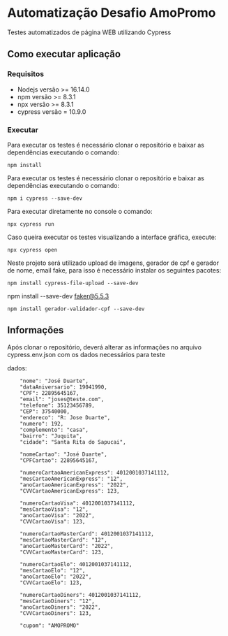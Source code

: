 # Automatização Desafio AmoPromo

Testes automatizados de página WEB utilizando Cypress

## Como executar aplicação

### Requisitos
* Nodejs versão >= 16.14.0
* npm versão >= 8.3.1
* npx versão >= 8.3.1
* cypress versão = 10.9.0

### Executar
Para executar os testes é necessário clonar o repositório e baixar as dependências executando o comando:
```
npm install
```
Para executar os testes é necessário clonar o repositório e baixar as dependências executando o comando:
```
npm i cypress --save-dev
```
Para executar diretamente no console o comando:
```
npx cypress run
```
Caso queira executar os testes visualizando a interface gráfica, execute:
```
npx cypress open
```
Neste projeto será utilizado upload de imagens, gerador de cpf e gerador de nome, email fake, para isso é necessário instalar os seguintes pacotes:
```
npm install cypress-file-upload --save-dev
```
npm install --save-dev faker@5.5.3
```
npm install gerador-validador-cpf --save-dev
```


## Informações

Após clonar o repositório, deverá alterar as informações no arquivo cypress.env.json com os dados necessários para teste

dados:
```
    "nome": "José Duarte", 
    "dataAniversario": 19041990,
    "CPF": 22895645167,
    "email": "joses@teste.com",
    "telefone": 35123456789,
    "CEP": 37540000,
    "endereco": "R: Jose Duarte",
    "numero": 192,
    "complemento": "casa",
    "bairro": "Juquita",
    "cidade": "Santa Rita do Sapucai",

    "nomeCartao": "José Duarte",
    "CPFCartao": 22895645167,

    "numeroCartaoAmericanExpress": 4012001037141112,    
    "mesCartaoAmericanExpress": "12",
    "anoCartaoAmericanExpress": "2022",
    "CVVCartaoAmericanExpress": 123,

    "numeroCartaoVisa": 4012001037141112,    
    "mesCartaoVisa": "12",
    "anoCartaoVisa": "2022",
    "CVVCartaoVisa": 123,

    "numeroCartaoMasterCard": 4012001037141112,    
    "mesCartaoMasterCard": "12",
    "anoCartaoMasterCard": "2022",
    "CVVCartaoMasterCard": 123,

    "numeroCartaoElo": 4012001037141112,    
    "mesCartaoElo": "12",
    "anoCartaoElo": "2022",
    "CVVCartaoElo": 123,

    "numeroCartaoDiners": 4012001037141112,    
    "mesCartaoDiners": "12",
    "anoCartaoDiners": "2022",
    "CVVCartaoDiners": 123,

    "cupom": "AMOPROMO"

